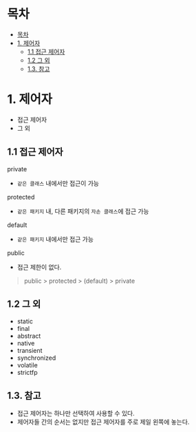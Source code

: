 # 목차
- [목차](#목차)
- [1. 제어자](#1-제어자)
  - [1.1 접근 제어자](#11-접근-제어자)
  - [1.2 그 외](#12-그-외)
  - [1.3. 참고](#13-참고)

# 1. 제어자
- 접근 제어자
- 그 외

## 1.1 접근 제어자

private
- `같은 클래스` 내에서만 접근이 가능 

protected
- `같은 패키지` 내, 다른 패키지의 `자손 클래스`에 접근 가능

default
- `같은 패키지` 내에서만 접근 가능

public
- 접근 제한이 없다.

> public > protected > (default) > private

## 1.2 그 외
- static
- final
- abstract
- native
- transient
- synchronized
- volatile
- strictfp

## 1.3. 참고
- 접근 제어자는 하나만 선택하여 사용할 수 있다.
- 제어자들 간의 순서는 없지만 접근 제어자를 주로 제일 왼쪽에 놓는다.